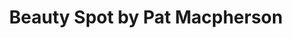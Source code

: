 ---
title: "Beauty Spot by Pat Macpherson"
url: /glasgow/beauty-spot-by-pat-macpherson/
shop: beauty
---